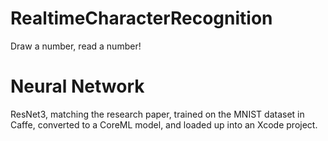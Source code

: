 # RealtimeCharacterRecognition
Draw a number, read a number!

# Neural Network
ResNet3, matching the research paper, trained on the MNIST dataset in Caffe, converted to a CoreML model, and loaded up into an Xcode project.
